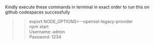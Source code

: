 Kindly execute these commands in terminal in exact order to run this on github codespaces successfully <br />
>> export NODE_OPTIONS=--openssl-legacy-provider<br />
>> npm start <br />
Username: admin <br />
Password: 1234

